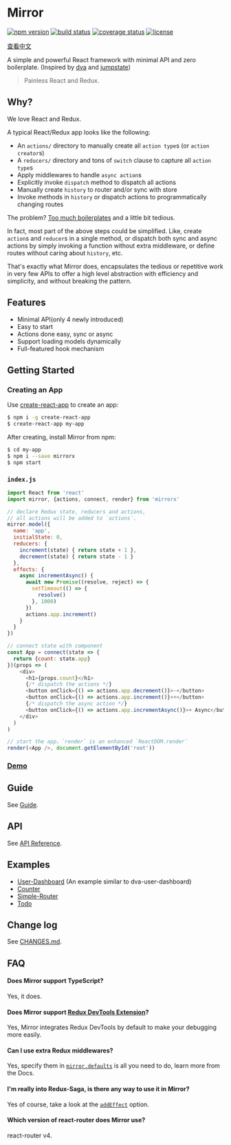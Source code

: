 # Mirror

[![npm version](https://img.shields.io/npm/v/mirrorx.svg?colorB=007ec6&style=flat-square)](https://www.npmjs.com/package/mirrorx) [![build status](https://img.shields.io/travis/mirrorjs/mirror.svg?style=flat-square)](https://travis-ci.org/mirrorjs/mirror) [![coverage status](https://img.shields.io/coveralls/mirrorjs/mirror.svg?style=flat-square)](https://coveralls.io/github/mirrorjs/mirror?branch=master) [![license](https://img.shields.io/github/license/mirrorjs/mirror.svg?style=flat-square)](https://github.com/mirrorjs/mirror/blob/master/LICENSE)

[查看中文](https://github.com/mirrorjs/mirror/blob/master/README_zh.md)

A simple and powerful React framework with minimal API and zero boilerplate. (Inspired by [dva](https://github.com/dvajs/dva) and [jumpstate](https://github.com/jumpsuit/jumpstate))

> Painless React and Redux.

## Why?

We love React and Redux.

A typical React/Redux app looks like the following:

* An `actions/` directory to manually create all `action type`s (or `action creator`s)
* A `reducers/` directory and tons of `switch` clause to capture all `action type`s
* Apply middlewares to handle `async action`s
* Explicitly invoke `dispatch` method to dispatch all actions
* Manually create `history` to router and/or sync with store
* Invoke methods in `history` or dispatch actions to programmatically changing routes

The problem? [Too much boilerplates](https://github.com/reactjs/redux/blob/master/docs/recipes/ReducingBoilerplate.md) and a little bit tedious.

In fact, most part of the above steps could be simplified. Like, create `action`s and `reducer`s in a single method, or dispatch both sync and async actions by simply invoking a function without extra middleware, or define routes without caring about `history`, etc.

That's exactly what Mirror does, encapsulates the tedious or repetitive work in very few APIs to offer a high level abstraction with efficiency and simplicity, and without breaking the pattern.

## Features

* Minimal API(only 4 newly introduced)
* Easy to start
* Actions done easy, sync or async
* Support loading models dynamically
* Full-featured hook mechanism

## Getting Started

### Creating an App

Use [create-react-app](https://github.com/facebookincubator/create-react-app) to create an app:

```sh
$ npm i -g create-react-app
$ create-react-app my-app
```

After creating, install Mirror from npm:

```sh
$ cd my-app
$ npm i --save mirrorx
$ npm start
```

### `index.js`

```js
import React from 'react'
import mirror, {actions, connect, render} from 'mirrorx'

// declare Redux state, reducers and actions,
// all actions will be added to `actions`.
mirror.model({
  name: 'app',
  initialState: 0,
  reducers: {
    increment(state) { return state + 1 },
    decrement(state) { return state - 1 }
  },
  effects: {
    async incrementAsync() {
      await new Promise((resolve, reject) => {
        setTimeout(() => {
          resolve()
        }, 1000)
      })
      actions.app.increment()
    }
  }
})

// connect state with component
const App = connect(state => {
  return {count: state.app}
})(props => (
    <div>
      <h1>{props.count}</h1>
      {/* dispatch the actions */}
      <button onClick={() => actions.app.decrement()}>-</button>
      <button onClick={() => actions.app.increment()}>+</button>
      {/* dispatch the async action */}
      <button onClick={() => actions.app.incrementAsync()}>+ Async</button>
    </div>
  )
)

// start the app，`render` is an enhanced `ReactDOM.render`
render(<App />, document.getElementById('root'))
```

### [Demo](https://www.webpackbin.com/bins/-Kmdm2zpS4JBvzbKBbIc)

## Guide

See [Guide](https://github.com/mirrorjs/mirror/blob/master/docs/guide.md).

## API

See [API Reference](https://github.com/mirrorjs/mirror/blob/master/docs/api.md).

## Examples

* [User-Dashboard](https://github.com/mirrorjs/user-dashboard-example) (An example similar to dva-user-dashboard)
* [Counter](https://github.com/mirrorjs/mirror/blob/master/examples/counter)
* [Simple-Router](https://github.com/mirrorjs/mirror/blob/master/examples/simple-router)
* [Todo](https://github.com/mirrorjs/mirror/blob/master/examples/todo)

## Change log

See [CHANGES.md](https://github.com/mirrorjs/mirror/blob/master/CHANGES.md).

## FAQ

#### Does Mirror support TypeScript?

Yes, it does.

#### Does Mirror support [Redux DevTools Extension](https://github.com/zalmoxisus/redux-devtools-extension)?

Yes, Mirror integrates Redux DevTools by default to make your debugging more easily.

#### Can I use extra Redux middlewares?

Yes, specify them in [`mirror.defaults`](https://github.com/mirrorjs/mirror/blob/master/docs/api.md#-optionsmiddlewares) is all you need to do, learn more from the Docs.

#### I'm really into Redux-Saga, is there any way to use it in Mirror?

Yes of course, take a look at the [`addEffect`](https://github.com/mirrorjs/mirror/blob/master/docs/api.md#-optionsaddeffect) option.

#### Which version of react-router does Mirror use?

react-router v4.

